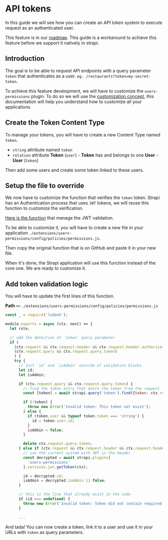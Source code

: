 # API tokens

In this guide we will see how you can create an API token system to execute request as an authenticated user.

This feature is in our [roadmap](https://portal.productboard.com/strapi/1-public-roadmap/c/40-api-access-token-with-permissions).
This guide is a workaround to achieve this feature before we support it natively in strapi.

## Introduction

The goal is to be able to request API endpoints with a query parameter `token` that authenticates as a user. `eg. /restaurants?token=my-secret-token`.

To achieve this feature development, we will have to customize the `users-permissions` plugin. To do so we will use the [customization concept](../concepts/customization.md), this documentation will help you understand how to customize all your applications

## Create the Token Content Type

To manage your tokens, you will have to create a new Content Type named `token`.

- `string` attribute named `token`
- `relation` attribute **Token** (`user`) - **Token**  has and belongs to one **User** - **User** (`token`)

Then add some users and create some token linked to these users.

## Setup the file to override

We now have to customize the function that verifies the `token` token. Strapi has an Authentication process that uses `JWT` tokens, we will reuse this function to customize the verification.

[Here is the function](https://github.com/strapi/strapi/blob/master/packages/strapi-plugin-users-permissions/config/policies/permissions.js) that manage the JWT validation.

To be able to customize it, you will have to create a new file in your application `./extensions/users-permissions/config/policies/permissions.js`.

Then copy the original function that is on GitHub and paste it in your new file.

When it's done, the Strapi application will use this function instead of the core one. We are ready to customize it.

## Add token validation logic

You will have to update the first lines of this function.

**Path —** `./extensions/users-permissions/config/policies/permissions.js`

```js
const _ = require('lodash');

module.exports = async (ctx, next) => {
  let role;

  // add the detection of `token` query parameter
  if (
    (ctx.request && ctx.request.header && ctx.request.header.authorization) ||
    (ctx.request.query && ctx.request.query.token)
    ) {
    try {
      // init `id` and `isAdmin` outside of validation blocks
      let id;
      let isAdmin;

      if (ctx.request.query && ctx.request.query.token) {
        // find the token entry that match the token from the request
        const [token] = await strapi.query('token').find({token: ctx.request.query.token});

        if (!token) {
          throw new Error('Invalid token: This token not exist');
        } else {
          if (token.user && typeof token.token === 'string') {
            id = token.user.id;
          }
          isAdmin = false;
        }

        delete ctx.request.query.token;
      } else if (ctx.request && ctx.request.header && ctx.request.header.authorization) {
        // use the current system with JWT in the header
        const decrypted = await strapi.plugins[
          'users-permissions'
        ].services.jwt.getToken(ctx);

        id = decrypted.id;
        isAdmin = decrypted.isAdmin || false;
      }

      // this is the line that already exist in the code
      if (id === undefined) {
        throw new Error('Invalid token: Token did not contain required fields');
      }

      ...
```

And tada! You can now create a token, link it to a user and use it in your URLs with `token` as query parameters.